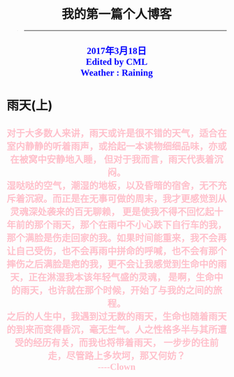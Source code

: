 <body>
<h1 style="text-align:center">
我的第一篇个人博客</h1>
<blockquote>
  <hr />
</blockquote>
<h2 style="font-family:verdana;text-align:center;color:blue">
2017年3月18日<br>
Edited by CML<br>
Weather : Raining<br>
</h2>
<h1 text-align="center">雨天(上)</h1>
<h2 style="font-family:verdana;text-align:center;color:pink">
对于大多数人来讲，雨天或许是很不错的天气，适合在室内静静的听着雨声，或拾起一本读物细细品味，亦或在被窝中安静地入睡，
但对于我而言，雨天代表着沉闷。<br>
湿哒哒的空气，潮湿的地板，以及昏暗的宿舍，无不充斥着沉寂。而正是在无事可做的周末，我才更感觉到从灵魂深处袭来的百无聊赖，
更是使我不得不回忆起十年前的那个雨天，那个在雨中不小心跌下自行车的我，那个满脸是伤走回家的我。如果时间能重来，我不会再
让自己受伤，也不会再雨中拼命的呼喊，也不会有那个摔伤之后满脸是疤的我，更不会让我感觉到生命中的雨天，正在淋湿我本该年轻气盛的灵魂，
是啊，生命中的雨天，也许就在那个时候，开始了与我的之间的旅程。<br>
之后的人生中，我遇到过无数的雨天，生命也随着雨天的到来而变得昏沉，毫无生气。人之性格多半与其所遭受的经历有关，而我也将带着雨天，
一步步的往前走，尽管路上多坎坷，那又何妨？<br>
----Clown<br>
</h2>
</body>
